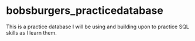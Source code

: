 # bobsburgers_practicedatabase
This is a practice database I will be using and building upon to practice SQL skills as I learn them. 

